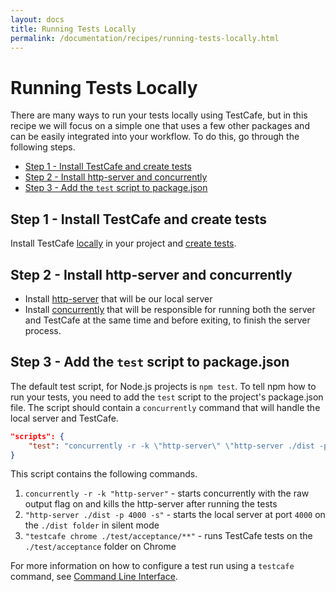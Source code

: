 ```yaml
---
layout: docs
title: Running Tests Locally
permalink: /documentation/recipes/running-tests-locally.html
---
```

# Running Tests Locally

There are many ways to run your tests locally using TestCafe, but in this recipe we will focus on a simple one that uses a few other packages and can be easily integrated into your workflow. To do this, go through the following steps.

* [Step 1 - Install TestCafe and create tests](#step-1---install-testcafe-and-create-tests)
* [Step 2 - Install http-server and concurrently](#step-2---install-http-server-and-concurrently)
* [Step 3 - Add the `test` script to package.json](#step-3---add-the-test-script-to-packagejson)

## Step 1 - Install TestCafe and create tests

Install TestCafe [locally](../using-testcafe/installing-testcafe.md#locally) in your project and [create tests](../getting-started/#creating-a-test).

## Step 2 - Install http-server and concurrently

* Install [http-server](https://github.com/indexzero/http-server) that will be our local server
* Install [concurrently](https://github.com/kimmobrunfeldt/concurrently) that will be responsible for running both the server and TestCafe at the same time and before exiting, to finish the server process.

## Step 3 - Add the `test` script to package.json

The default test script, for Node.js projects is `npm test`.
To tell npm how to run your tests, you need to add the `test` script to the project's package.json file. The script should contain a `concurrently` command that will handle the local server and TestCafe.

```json
"scripts": {
    "test": "concurrently -r -k \"http-server\" \"http-server ./dist -p 4000 -s\" \"testcafe chrome ./test/acceptance/**\""
}
```

This script contains the following commands.

1. `concurrently -r -k "http-server"` - starts concurrently with the raw output flag on and kills the http-server after running the tests
2. `"http-server ./dist -p 4000 -s"` - starts the local server at port `4000` on the `./dist folder` in silent mode
3. `"testcafe chrome ./test/acceptance/**"` - runs TestCafe tests on the `./test/acceptance` folder on Chrome

For more information on how to configure a test run using a `testcafe` command, see [Command Line Interface](../using-testcafe/command-line-interface.md).
